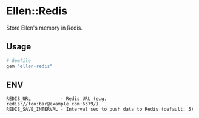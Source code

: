 # Ellen::Redis
Store Ellen's memory in Redis.

## Usage
```ruby
# Gemfile
gem "ellen-redis"
```

## ENV
```
REDIS_URL           - Redis URL (e.g. redis://foo:bar@example.com:6379/)
REDIS_SAVE_INTERVAL - Interval sec to push data to Redis (default: 5)
```
